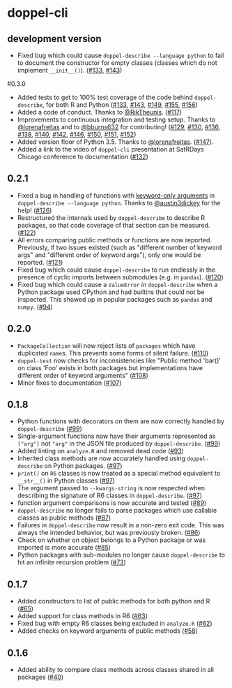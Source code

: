 # doppel-cli

## development version

* Fixed bug which could cause `doppel-describe --language python` to fail to document the constructor for empty classes (classes which do not implement `__init__()`). ([#133](https://github.com/jameslamb/doppel-cli/pull/133), [#143](https://github.com/jameslamb/doppel-cli/pull/143))

#0.3.0

* Added tests to get to 100% test coverage of the code behind `doppel-describe`, for both R and Python ([#133](https://github.com/jameslamb/doppel-cli/pull/133), [#143](https://github.com/jameslamb/doppel-cli/pull/143), [#149](https://github.com/jameslamb/doppel-cli/pull/149), [#155](https://github.com/jameslamb/doppel-cli/pull/155), [#156](https://github.com/jameslamb/doppel-cli/pull/156))
* Added a code of conduct. Thanks to [@RikTheunis](https://github.com/RikTheunis). ([#117](https://github.com/jameslamb/doppel-cli/issues/117))
* Improvements to continuous integration and testing setup. Thanks to [@lorenafreitas](https://github.com/lorenafreitas) and to [@bburns632](https://github.com/bburns632) for contributing! ([#129](https://github.com/jameslamb/doppel-cli/pull/129), [#130](https://github.com/jameslamb/doppel-cli/pull/130), [#136](https://github.com/jameslamb/doppel-cli/pull/136), [#138](https://github.com/jameslamb/doppel-cli/pull/138), [#140](https://github.com/jameslamb/doppel-cli/pull/140), [#142](https://github.com/jameslamb/doppel-cli/issues/142), [#146](https://github.com/jameslamb/doppel-cli/pull/146), [#150](https://github.com/jameslamb/doppel-cli/pull/150), [#151](https://github.com/jameslamb/doppel-cli/pull/151), [#152](https://github.com/jameslamb/doppel-cli/pull/152))
* Added version floor of Python 3.5. Thanks to [@lorenafreitas](https://github.com/lorenafreitas). ([#147](https://github.com/jameslamb/doppel-cli/pull/147)).
* Added a link to the video of `doppel-cli` presentation at SatRDays Chicago conference to documentation ([#132](https://github.com/jameslamb/doppel-cli/pull/132))

## 0.2.1

* Fixed a bug in handling of functions with [keyword-only arguments]() in `doppel-describe --language python`. Thanks to [@austin3dickey](https://github.com/austin3dickey) for the help! ([#126](https://github.com/jameslamb/doppel-cli/pull/126))
* Restructured the internals used by `doppel-describe` to describe R packages, so that code coverage of that section can be measured. ([#122](https://github.com/jameslamb/doppel-cli/pull/122))
* All errors comparing public methods or functions are now reported. Previously, if two issues existed (such as "different number of keyword args" and "different order of keyword args"), only one would be reported. ([#121](https://github.com/jameslamb/doppel-cli/pull/121))
* Fixed bug which could cause `doppel-describe` to run endlessly in the presence of cyclic imports between submodules (e.g. in `pandas`). ([#120](https://github.com/jameslamb/doppel-cli/pull/120))
* Fixed bug which could cause a `ValueError` in `doppel-describe` when a Python package used CPython and had builtins that could not be inspected. This showed up in popular packages such as `pandas` and `numpy`. ([#94](https://github.com/jameslamb/doppel-cli/pull/94))

## 0.2.0

* `PackageCollection` will now reject lists of `packages` which have duplicated `name`s. This prevents some forms of silent failure. ([#110](https://github.com/jameslamb/doppel-cli/pull/110))
* `doppel-test` now checks for inconsistencies like "Public method 'bar()' on class 'Foo' exists in both packages but implementations have different order of keyword arguments" ([#108](https://github.com/jameslamb/doppel-cli/pull/108))
* Minor fixes to documentation ([#107](https://github.com/jameslamb/doppel-cli/pull/107))

## 0.1.8

* Python functions with decorators on them are now correctly handled by `doppel-describe` ([#99](https://github.com/jameslamb/doppel-cli/pull/99))
* Single-argument functions now have their arguments represented as `["arg"]` not `"arg"` in the JSON file produced by `doppel-describe`. ([#99](https://github.com/jameslamb/doppel-cli/pull/99))
* Added linting on `analyze.R` and removed dead code ([#93](https://github.com/jameslamb/doppel-cli/pull/93))
* Inherited class methods are now accurately handled using `doppel-describe` on Python packages. ([#97](https://github.com/jameslamb/doppel-cli/pull/97))
* `print()` on `R6` classes is now treated as a special method equivalent to `__str__()` in Python classes ([#97](https://github.com/jameslamb/doppel-cli/pull/97))
* The argument passed to `--kwargs-string` is now respected when describing the signature of R6 classes in `doppel-describe`. ([#97](https://github.com/jameslamb/doppel-cli/pull/97))
* function argument comparisons is now accurate and tested ([#89](https://github.com/jameslamb/doppel-cli/pull/89))
* `doppel-describe` no longer fails to parse packages which use callable classes as public methods ([#87](https://github.com/jameslamb/doppel-cli/pull/87))
* Failures in `doppel-describe` now result in a non-zero exit code. This was always the intended behavior, but was previously broken. ([#86](https://github.com/jameslamb/doppel-cli/pull/86))
* Check on whether on object belongs to a Python package or was imported is more accurate ([#85](https://github.com/jameslamb/doppel-cli/pull/85))
* Python packages with sub-modules no longer cause `doppel-describe` to hit an infinite recursion problem ([#73](https://github.com/jameslamb/doppel-cli/pull/73))

## 0.1.7

* Added constructors to list of public methods for both python and R ([#65](https://github.com/jameslamb/doppel-cli/pull/65))
* Added support for class methods in R6 ([#63](https://github.com/jameslamb/doppel-cli/pull/63))
* Fixed bug with empty R6 classes being excluded in `analyze.R` ([#62](https://github.com/jameslamb/doppel-cli/pull/62))
* Added checks on keyword arguments of public methods ([#58](https://github.com/jameslamb/doppel-cli/pull/58))

## 0.1.6

* Added ability to compare class methods across classes shared in all packages ([#40](https://github.com/jameslamb/doppel-cli/pull/40))
